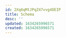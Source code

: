 ```yaml
---
id: 2Xq6qMtJPqZ47vvg4OEIP
title: Schema
desc: ''
updated: 1634265996571
created: 1634265996571
---
```


